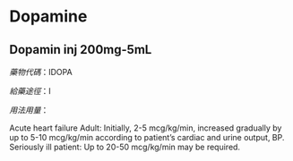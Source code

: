 # Dopamine

## Dopamin inj 200mg-5mL

*藥物代碼*：IDOPA

*給藥途徑*：I

*用法用量*：

Acute heart failure
Adult: Initially, 2-5 mcg/kg/min, increased gradually by up to 5-10 mcg/kg/min according to patient’s cardiac and urine output, BP. Seriously ill patient: Up to 20-50 mcg/kg/min may be required.

